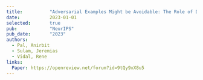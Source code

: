 ```yaml
---
title:          "Adversarial Examples Might be Avoidable: The Role of Data Concentration in Adversarial Robustness"
date:           2023-01-01
selected:       true
pub:            "NeurIPS"
pub_date:       "2023"
authors:
  - Pal, Anirbit
  - Sulam, Jeremias
  - Vidal, Rene
links:
  Paper: https://openreview.net/forum?id=9tQy9xX8u5
---
```

